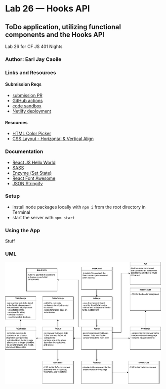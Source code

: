 # Lab 26 — Hooks API

## ToDo application, utilizing functional components and the Hooks API

Lab 26 for CF JS 401 Nights

### Author: Earl Jay Caoile

### Links and Resources

#### Submission Reqs

- [submission PR](...)
- [GitHub actions](...)
- [code sandbox](...)
- [Netlify deployment](...)

#### Resources

- [HTML Color Picker](https://www.w3schools.com/colors/colors_picker.asp)
- [CSS Layout - Horizontal & Vertical Align](https://www.w3schools.com/csS/css_align.asp)

### Documentation

- [React JS Hello World](https://reactjs.org/docs/hello-world.html)
- [SASS](https://sass-lang.com/)
- [Enzyme (Set State)](https://enzymejs.github.io/enzyme/docs/api/ReactWrapper/setState.html)
- [React Font Awesome](https://github.com/FortAwesome/react-fontawesome)
- [JSON Stringify](https://developer.mozilla.org/en-US/docs/Web/JavaScript/Reference/Global_Objects/JSON/stringify)

### Setup

- install node packages locally with `npm i` from the root directory in Terminal
- start the server with `npm start`

### Using the App

Stuff

### UML

![UML Image](lab-26-uml.png "uml diagram")
